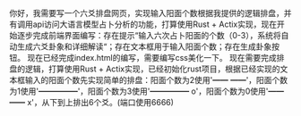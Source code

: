 你好，我需要写一个六爻排盘网页，实现输入阳面个数根据我提供的逻辑排盘，并有调用api访问大语言模型占卜分析的功能，打算使用Rust + Actix实现，现在开始逐步完成前端界面编写：存在提示“输入六次占卜阳面的个数（0-3），系统将自动生成六爻卦象和详细解读“；存在文本框用于输入阳面个数；存在生成卦象按钮。
现在已经完成index.html的编写，需要编写css美化一下。
现在需要完成排盘的逻辑，打算使用Rust + Actix实现，已经初始化rust项目，根据已经实现的文本框输入的阳面个数先实现简单的排盘：阳面个数为2使用'━━ ━━'，阳面个数为1使用'━━━━━'，阳面个数为3使用'━━━━━ o'，阳面个数为0使用'━━ ━━ x'，从下到上排出6个爻。(端口使用6666)